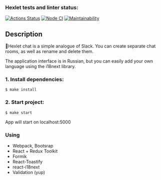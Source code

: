 ### Hexlet tests and linter status:

[![Actions Status](https://github.com/hellion86/frontend-project-lvl4/workflows/hexlet-check/badge.svg)](https://github.com/hellion86/frontend-project-lvl4/actions)
[![Node CI](https://github.com/hellion86/frontend-project-lvl4/workflows/Node%20CI/badge.svg)](https://github.com/hellion86/frontend-project-lvl4/actions)
[![Maintainability](https://api.codeclimate.com/v1/badges/defb55297904d43515de/maintainability)](https://codeclimate.com/github/hellion86/frontend-project-lvl4/maintainability)

## Description

:speech_balloon:Hexlet chat is a simple analogue of Slack. You can create separate chat rooms, as well as rename and delete them.

The application interface is in Russian, but you can easily add your own language using the i18next library.

### 1. Install dependencies:

```
$ make install
```

### 2. Start project:

```
$ make start
```

App will start on localhost:5000

### Using

- Webpack, Bootsrap
- React + Redux Toolkit
- Formik
- React-Toastify
- react-i18next
- Validation (yup)
